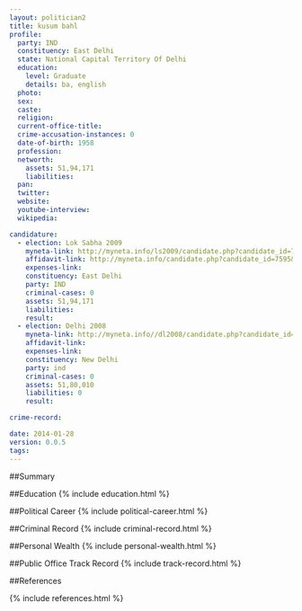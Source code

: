 ```yaml
---
layout: politician2
title: kusum bahl
profile: 
  party: IND
  constituency: East Delhi
  state: National Capital Territory Of Delhi
  education: 
    level: Graduate
    details: ba, english
  photo: 
  sex: 
  caste: 
  religion: 
  current-office-title: 
  crime-accusation-instances: 0
  date-of-birth: 1958
  profession: 
  networth: 
    assets: 51,94,171
    liabilities: 
  pan: 
  twitter: 
  website: 
  youtube-interview: 
  wikipedia: 

candidature: 
  - election: Lok Sabha 2009
    myneta-link: http://myneta.info/ls2009/candidate.php?candidate_id=7595
    affidavit-link: http://myneta.info/candidate.php?candidate_id=7595&scan=original
    expenses-link: 
    constituency: East Delhi 
    party: IND
    criminal-cases: 0
    assets: 51,94,171
    liabilities: 
    result:  
  - election: Delhi 2008
    myneta-link: http://myneta.info//dl2008/candidate.php?candidate_id=736
    affidavit-link: 
    expenses-link: 
    constituency: New Delhi 
    party: ind
    criminal-cases: 0
    assets: 51,80,010
    liabilities: 0
    result:  

crime-record: 

date: 2014-01-28
version: 0.0.5
tags: 
---
```

##Summary


##Education
{% include education.html %}


##Political Career
{% include political-career.html %}


##Criminal Record
{% include criminal-record.html %}


##Personal Wealth
{% include personal-wealth.html %}


##Public Office Track Record
{% include track-record.html %}


##References


{% include references.html %}